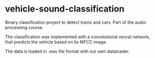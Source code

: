 # vehicle-sound-classification

Binary classification project to detect trams and cars. Part of the audio processing course.

The classification was implemented with a convolutional neural network, that predicts the vehicle based on its MFCC image.

The data is loaded in .wav file format with our own dataloader.
